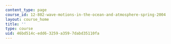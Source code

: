 ```yaml
---
content_type: page
course_id: 12-802-wave-motions-in-the-ocean-and-atmosphere-spring-2004
layout: course_home
title: ''
type: course
uid: 46bd514c-edd6-3259-a359-7dabd35110fa
---
```

